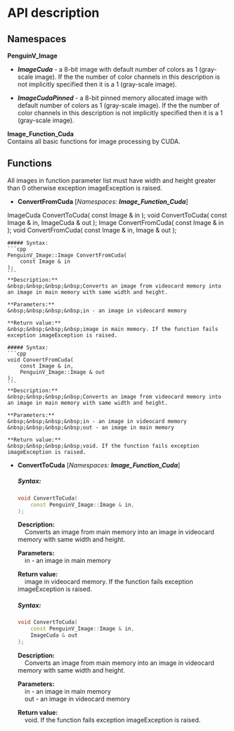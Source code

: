 # API description

## Namespaces
**PenguinV_Image**    
- ***ImageCuda*** - a 8-bit image with default number of colors as 1 (gray-scale image). If the the number of color channels in this description is not implicitly specified then it is a 1 (gray-scale image).    

- ***ImageCudaPinned*** - a 8-bit pinned memory allocated image with default number of colors as 1 (gray-scale image). If the the number of color channels in this description is not implicitly specified then it is a 1 (gray-scale image).    

**Image_Function_Cuda**    
Contains all basic functions for image processing by CUDA.    

## Functions

All images in function parameter list must have width and height greater than 0 otherwise exception imageException is raised.

- **ConvertFromCuda** [_Namespaces: **Image_Function_Cuda**_]

ImageCuda ConvertToCuda( const Image & in );
    void  ConvertToCuda( const Image & in, ImageCuda & out );
    Image ConvertFromCuda( const Image & in );
    void  ConvertFromCuda( const Image & in, Image & out ); 

	##### Syntax:
	```cpp
	PenguinV_Image::Image ConvertFromCuda(
		const Image & in
	);
	```
	**Description:**    
	&nbsp;&nbsp;&nbsp;&nbsp;Converts an image from videocard memory into an image in main memory with same width and height.
	
	**Parameters:**    
	&nbsp;&nbsp;&nbsp;&nbsp;in - an image in videocard memory        
	
	**Return value:**    
	&nbsp;&nbsp;&nbsp;&nbsp;image in main memory. If the function fails exception imageException is raised.
		
	##### Syntax:
	```cpp
	void ConvertFromCuda(
		const Image & in,
		PenguinV_Image::Image & out
	);
	```
	**Description:**    
	&nbsp;&nbsp;&nbsp;&nbsp;Converts an image from videocard memory into an image in main memory with same width and height.
	
	**Parameters:**    
	&nbsp;&nbsp;&nbsp;&nbsp;in - an image in videocard memory     
	&nbsp;&nbsp;&nbsp;&nbsp;out - an image in main memory    
	
	**Return value:**    
	&nbsp;&nbsp;&nbsp;&nbsp;void. If the function fails exception imageException is raised.
	
- **ConvertToCuda** [_Namespaces: **Image_Function_Cuda**_]

	##### Syntax:
	```cpp
	void ConvertToCuda(
		const PenguinV_Image::Image & in,
	);
	```
	**Description:**    
	&nbsp;&nbsp;&nbsp;&nbsp;Converts an image from main memory into an image in videocard memory with same width and height.
	
	**Parameters:**    
	&nbsp;&nbsp;&nbsp;&nbsp;in - an image in main memory      
	
	**Return value:**    
	&nbsp;&nbsp;&nbsp;&nbsp;image in videocard memory. If the function fails exception imageException is raised.
		
	##### Syntax:
	```cpp
	void ConvertToCuda(
		const PenguinV_Image::Image & in,
		ImageCuda & out
	);
	```
	**Description:**    
	&nbsp;&nbsp;&nbsp;&nbsp;Converts an image from main memory into an image in videocard memory with same width and height.
	
	**Parameters:**    
	&nbsp;&nbsp;&nbsp;&nbsp;in - an image in main memory     
	&nbsp;&nbsp;&nbsp;&nbsp;out - an image in videocard memory    
	
	**Return value:**    
	&nbsp;&nbsp;&nbsp;&nbsp;void. If the function fails exception imageException is raised.

